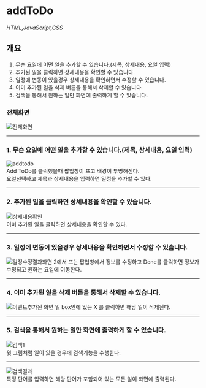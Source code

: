 # addToDo

*HTML,JavaScript,CSS*

## 개요
1. 무슨 요일에 어떤 일을 추가할 수 있습니다.(제목, 상세내용, 요일 입력)   
2. 추가된 일을 클릭하면 상세내용을 확인할 수 있습니다.   
3. 일정에 변동이 있을경우 상세내용을 확인하면서 수정할 수 있습니다.   
4. 이미 추가된 일을 삭제 버튼을 통해서 삭제할 수 있습니다.   
5. 검색을 통해서 원하는 일만 화면에 출력하게 할 수 있습니다.   

### 전체화면 
![전체화면](https://user-images.githubusercontent.com/34391309/108811098-f69c3d00-75ef-11eb-9a0e-6a183d6d90a9.png)
***

### 1. 무슨 요일에 어떤 일을 추가할 수 있습니다.(제목, 상세내용, 요일 입력)  
![addtodo](https://user-images.githubusercontent.com/34391309/108811655-f94b6200-75f0-11eb-817c-13a364dfe8d4.png)   
Add ToDo를 클릭했을때 팝업창이 뜨고 배경이 투명해진다.   
요일선택하고 제목과 상세내용을 입력하면 일정을 추가할 수 있다.
***
### 2. 추가된 일을 클릭하면 상세내용을 확인할 수 있습니다. 
![상세내용확인](https://user-images.githubusercontent.com/34391309/108811649-f81a3500-75f0-11eb-891d-97167939973e.png)   
이미 추가된 일을 클릭하면 상세내용을 확인할 수 있다.
***
### 3. 일정에 변동이 있을경우 상세내용을 확인하면서 수정할 수 있습니다.   
![일정수정결과화면](https://user-images.githubusercontent.com/34391309/108811653-f94b6200-75f0-11eb-8d5a-3f1d3ab61721.png)
2에서 뜨는 팝업창에서 정보를 수정하고 Done를 클릭하면 정보가 수정되고 원하는 요일에 이동한다.
***
### 4. 이미 추가된 일을 삭제 버튼을 통해서 삭제할 수 있습니다.   
![이벤트추가된 화면](https://user-images.githubusercontent.com/34391309/108811651-f8b2cb80-75f0-11eb-812b-0d5b7d2b354a.png)
일 box안에 있는 X 를 클릭하면 해당 일이 삭제된다.
***
### 5. 검색을 통해서 원하는 일만 화면에 출력하게 할 수 있습니다.  
![검색1](https://user-images.githubusercontent.com/34391309/108811657-f9e3f880-75f0-11eb-9a90-9efde9c9323b.png)   
윗 그림처럼 일이 있을 경우에 검색기능을 수행한다.
***
![검색결과](https://user-images.githubusercontent.com/34391309/108811646-f7819e80-75f0-11eb-88f4-3e6a2dcd1e9b.png)   
특정 단어를 입력하면 해당 단어가 포함되어 있는 모든 일이 화면에 출력된다.
